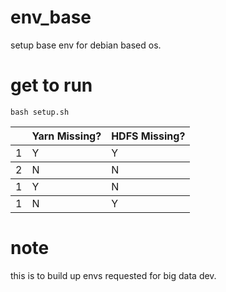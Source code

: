 # env_base
setup base env for debian based os.

# get to run
```
bash setup.sh
```
<table align="center">
<thead>
<tr>
  <th></th>
  <th>Yarn Missing?</th>
  <th>HDFS Missing?</th>
</tr>
</thead>
<tbody>
<tr>
  <td>1</td>
  <td>Y</td>
  <td>Y</td>
</tr>
</tbody>
<tbody>
<tr>
  <td>2</td>
  <td>N</td>
  <td>N</td>
</tr>
</tbody>
<tbody>
<tr>
  <td>1</td>
  <td>Y</td>
  <td>N</td>
</tr>
</tbody>
<tbody>
<tr>
  <td>1</td>
  <td>N</td>
  <td>Y</td>
</tr>
</tbody>
</table>

# note
this is to build up envs requested for big data dev. 
